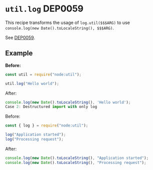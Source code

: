 # `util.log` DEP0059

This recipe transforms the usage of `log.util($$$ARG)` to use `console.log(new Date().toLocaleString(), $$$ARG)`.

See [DEP0059](https://nodejs.org/api/deprecations.html#DEP0059).

## Example

**Before:**

```js
const util = require("node:util");

util.log("Hello world");
```

After:

```js
console.log(new Date().toLocaleString(), 'Hello world');
Case 2: Destructured import with only log
```

Before:

```js
const { log } = require("node:util");

log("Application started");
log("Processing request");
```

After:

```js
console.log(new Date().toLocaleString(), "Application started");
console.log(new Date().toLocaleString(), "Processing request");
```
